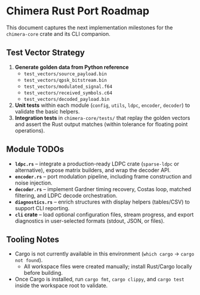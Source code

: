 # Chimera Rust Port Roadmap

This document captures the next implementation milestones for the `chimera-core` crate and its CLI companion.

## Test Vector Strategy

1. **Generate golden data from Python reference**
   - `test_vectors/source_payload.bin`
   - `test_vectors/qpsk_bitstream.bin`
   - `test_vectors/modulated_signal.f64`
   - `test_vectors/received_symbols.c64`
   - `test_vectors/decoded_payload.bin`
2. **Unit tests** within each module (`config`, `utils`, `ldpc`, `encoder`, `decoder`) to validate the basic helpers.
3. **Integration tests** in `chimera-core/tests/` that replay the golden vectors and assert the Rust output matches (within tolerance for floating point operations).

## Module TODOs

- **`ldpc.rs`** – integrate a production-ready LDPC crate (`sparse-ldpc` or alternative), expose matrix builders, and wrap the decoder API.
- **`encoder.rs`** – port modulation pipeline, including frame construction and noise injection.
- **`decoder.rs`** – implement Gardner timing recovery, Costas loop, matched filtering, and LDPC decode orchestration.
- **`diagnostics.rs`** – enrich structures with display helpers (tables/CSV) to support CLI reporting.
- **`cli` crate** – load optional configuration files, stream progress, and export diagnostics in user-selected formats (stdout, JSON, or files).

## Tooling Notes

- Cargo is not currently available in this environment (`which cargo` → `cargo not found`).
  - All workspace files were created manually; install Rust/Cargo locally before building.
- Once Cargo is installed, run `cargo fmt`, `cargo clippy`, and `cargo test` inside the workspace root to validate.
